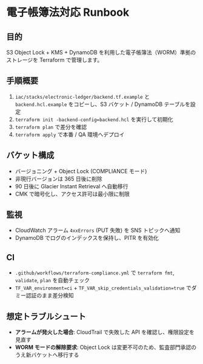 # 電子帳簿法対応 Runbook

## 目的
S3 Object Lock + KMS + DynamoDB を利用した電子帳簿法（WORM）準拠のストレージを Terraform で管理します。

## 手順概要
1. `iac/stacks/electronic-ledger/backend.tf.example` と `backend.hcl.example` をコピーし、S3 バケット / DynamoDB テーブルを設定
2. `terraform init -backend-config=backend.hcl` を実行して初期化
3. `terraform plan` で差分を確認
4. `terraform apply` で本番 / QA 環境へデプロイ

## バケット構成
- バージョニング + Object Lock (COMPLIANCE モード)
- 非現行バージョンは 365 日後に削除
- 90 日後に Glacier Instant Retrieval へ自動移行
- CMK で暗号化し、アクセス許可は最小限に制限

## 監視
- CloudWatch アラーム `4xxErrors` (PUT 失敗) を SNS トピックへ通知
- DynamoDB でログのインデックスを保持し、PITR を有効化

## CI
- `.github/workflows/terraform-compliance.yml` で `terraform fmt`, `validate`, `plan` を自動チェック
- `TF_VAR_environment=ci` + `TF_VAR_skip_credentials_validation=true` でダミー認証のまま差分検知

## 想定トラブルシュート
- **アラームが発火した場合**: CloudTrail で失敗した API を確認し、権限設定を見直す
- **WORM モードの解除要求**: Object Lock は変更不可のため、監査部門承認のうえ新バケットへ移行する
